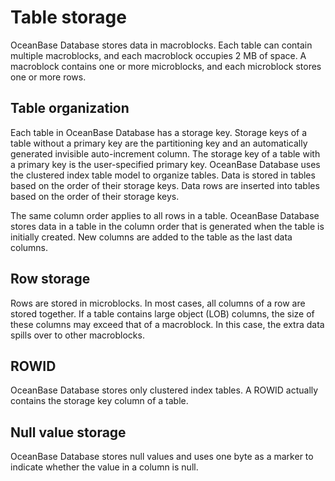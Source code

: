 # Table storage

OceanBase Database stores data in macroblocks. Each table can contain multiple macroblocks, and each macroblock occupies 2 MB of space. A macroblock contains one or more microblocks, and each microblock stores one or more rows.

## Table organization

Each table in OceanBase Database has a storage key. Storage keys of a table without a primary key are the partitioning key and an automatically generated invisible auto-increment column. The storage key of a table with a primary key is the user-specified primary key. OceanBase Database uses the clustered index table model to organize tables. Data is stored in tables based on the order of their storage keys. Data rows are inserted into tables based on the order of their storage keys.

The same column order applies to all rows in a table. OceanBase Database stores data in a table in the column order that is generated when the table is initially created. New columns are added to the table as the last data columns.

## Row storage

Rows are stored in microblocks. In most cases, all columns of a row are stored together. If a table contains large object (LOB) columns, the size of these columns may exceed that of a macroblock. In this case, the extra data spills over to other macroblocks.

## ROWID

OceanBase Database stores only clustered index tables. A ROWID actually contains the storage key column of a table.

## Null value storage

OceanBase Database stores null values and uses one byte as a marker to indicate whether the value in a column is null.

